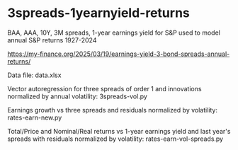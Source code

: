 # 3spreads-1yearnyield-returns
BAA, AAA, 10Y, 3M spreads, 1-year earnings yield for S&P used to model annual S&P returns 1927-2024

https://my-finance.org/2025/03/19/earnings-yield-3-bond-spreads-annual-returns/

Data file: data.xlsx

Vector autoregression for three spreads of order 1 and innovations normalized by annual volatility: 3spreads-vol.py

Earnings growth vs three spreads and residuals normalized by volatility: rates-earn-new.py

Total/Price and Nominal/Real returns vs 1-year earnings yield and last year's spreads with residuals normalized by volatility: rates-earn-vol-spreads.py
